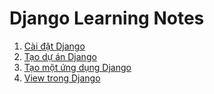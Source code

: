 # Django Learning Notes

1. [Cài đặt Django](django-setup.md)
2. [Tạo dự án Django](create-django-project.md)
3. [Tạo một ứng dụng Django](create-django-app.md)
4. [View trong Django](django-views.md)